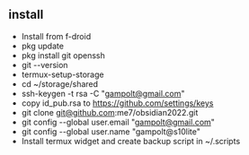 ## install
- Install from f-droid
- pkg update
- pkg install git openssh
- git --version
- termux-setup-storage
- cd ~/storage/shared
- ssh-keygen -t rsa -C "gampolt@gmail.com"
- copy id_pub.rsa to https://github.com/settings/keys
- git clone git@github.com:me7/obsidian2022.git
- git config --global user.email "gampolt@gmail.com"
- git config --global user.name "gampolt@s10lite"
- Install termux widget and create backup script in ~/.scripts